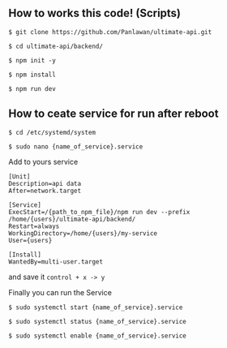 How to works this code! (Scripts)
-----------------
```
$ git clone https://github.com/Panlawan/ultimate-api.git

$ cd ultimate-api/backend/

$ npm init -y

$ npm install 

$ npm run dev
```

How to ceate service for run after reboot
-
```
$ cd /etc/systemd/system

$ sudo nano {name_of_service}.service
```

Add to yours service
```
[Unit]
Description=api data
After=network.target

[Service]
ExecStart=/{path_to_npm_file}/npm run dev --prefix /home/{users}/ultimate-api/backend/
Restart=always
WorkingDirectory=/home/{users}/my-service
User={users}

[Install]
WantedBy=multi-user.target
```
and save it ```control + x -> y```

Finally you can run the Service
```
$ sudo systemctl start {name_of_service}.service

$ sudo systemctl status {name_of_service}.service

$ sudo systemctl enable {name_of_service}.service
```
